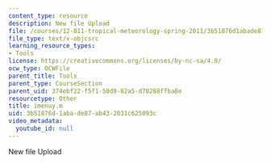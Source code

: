 ```yaml
---
content_type: resource
description: New file Upload
file: /courses/12-811-tropical-meteorology-spring-2011/3b51876d1abade87ab432031c625093c_imenuy.m
file_type: text/x-objcsrc
learning_resource_types:
- Tools
license: https://creativecommons.org/licenses/by-nc-sa/4.0/
ocw_type: OCWFile
parent_title: Tools
parent_type: CourseSection
parent_uid: 374ebf22-f5f1-50d9-82a5-d78288ffba8e
resourcetype: Other
title: imenuy.m
uid: 3b51876d-1aba-de87-ab43-2031c625093c
video_metadata:
  youtube_id: null
---
```

New file Upload